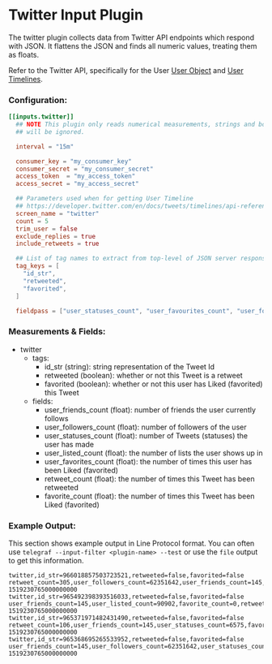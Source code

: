 # Twitter Input Plugin

The twitter plugin collects data from Twitter API endpoints which respond with JSON. It flattens the JSON and finds all numeric values, treating them as floats.

Refer to the Twitter API, specifically for the User [User Object](https://developer.twitter.com/en/docs/tweets/data-dictionary/overview/user-object) and [User Timelines](https://developer.twitter.com/en/docs/tweets/timelines/api-reference/get-statuses-user_timeline.html).

### Configuration:

```toml
[[inputs.twitter]]
  ## NOTE This plugin only reads numerical measurements, strings and booleans
  ## will be ignored.

  interval = "15m"

  consumer_key = "my_consumer_key"
  consumer_secret = "my_consumer_secret"
  access_token  = "my_access_token"
  access_secret = "my_access_secret"

  ## Parameters used when for getting User Timeline
  ## https://developer.twitter.com/en/docs/tweets/timelines/api-reference/get-statuses-user_timeline.html
  screen_name = "twitter"
  count = 5
  trim_user = false
  exclude_replies = true
  include_retweets = true

  ## List of tag names to extract from top-level of JSON server response
  tag_keys = [
    "id_str",
	"retweeted",
	"favorited",
  ]

  fieldpass = ["user_statuses_count", "user_favourites_count", "user_followers_count", "user_friends_count", "user_listed_count", "retweet_count", "favorite_count"]

```


### Measurements & Fields:

- twitter
	- tags:
		- id_str (string): string representation of the Tweet Id
		- retweeted (boolean): whether or not this Tweet is a retweet
		- favorited (boolean): whether or not this user has Liked (favorited) this Tweet
	- fields:
		- user_friends_count (float): number of friends the user currently follows
		- user_followers_count (float): number of followers of the user
		- user_statuses_count (float): number of Tweets (statuses) the user has made
		- user_listed_count (float): the number of lists the user shows up in
		- user_favorites_count (float): the number of times this user has been Liked (favorited)
		- retweet_count (float): the number of times this Tweet has been retweeted
		- favorite_count (float): the number of times this Tweet has been Liked (favorited)

### Example Output:

This section shows example output in Line Protocol format.  You can often use
`telegraf --input-filter <plugin-name> --test` or use the `file` output to get
this information.

```
twitter,id_str=966018857503723521,retweeted=false,favorited=false retweet_count=305,user_followers_count=62351642,user_friends_count=145,favorite_count=0,user_listed_count=90902,user_favourites_count=5501,user_statuses_count=6575 1519230765000000000
twitter,id_str=965492398393516033,retweeted=false,favorited=false user_friends_count=145,user_listed_count=90902,favorite_count=0,retweet_count=323,user_favourites_count=5501,user_followers_count=62351642,user_statuses_count=6575 1519230765000000000
twitter,id_str=965371971482431490,retweeted=false,favorited=false retweet_count=106,user_friends_count=145,user_statuses_count=6575,favorite_count=0,user_followers_count=62351642,user_favourites_count=5501,user_listed_count=90902 1519230765000000000
twitter,id_str=965368695265533952,retweeted=false,favorited=false user_friends_count=145,user_followers_count=62351642,user_statuses_count=6575,user_listed_count=90902,retweet_count=64,favorite_count=0,user_favourites_count=5501 1519230765000000000
```

